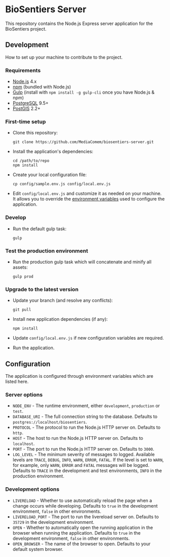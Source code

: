 # BioSentiers Server

This repository contains the Node.js Express server application for the BioSentiers project.





## Development

How to set up your machine to contribute to the project.



### Requirements

* [Node.js](https://nodejs.org) 4.x
* [npm](https://www.npmjs.com) (bundled with Node.js)
* [Gulp](http://gulpjs.com) (install with `npm install -g gulp-cli` once you have Node.js & npm)
* [PostgreSQL](https://www.postgresql.org) 9.5+
* [PostGIS](http://postgis.net) 2.2+



### First-time setup

* Clone this repository:

      git clone https://github.com/MediaComem/biosentiers-server.git

* Install the application's dependencies:

      cd /path/to/repo
      npm install

* Create your local configuration file:

      cp config/sample.env.js config/local.env.js

* Edit `config/local.env.js` and customize it as needed on your machine.
  It allows you to override the [environment variables](#config) used to configure the application.



### Develop

* Run the default gulp task:

      gulp



### Test the production environment

* Run the production gulp task which will concatenate and minify all assets:

      gulp prod



### Upgrade to the latest version

* Update your branch (and resolve any conflicts):

      git pull

* Install new application dependencies (if any):

      npm install

* Update `config/local.env.js` if new configuration variables are required.

* Run the application.





## Configuration

The application is configured through environment variables which are listed here.



### Server options

* `NODE_ENV` - The runtime environment, either `development`, `production` or `test`.
* `DATABASE_URI` - The full connection string to the database. Defaults to `postgres://localhost/biosentiers`.
* `PROTOCOL` - The protocol to run the Node.js HTTP server on. Defaults to `http`.
* `HOST` - The host to run the Node.js HTTP server on. Defaults to `localhost`.
* `PORT` - The port to run the Node.js HTTP server on. Defaults to `3000`.
* `LOG_LEVEL` - The minimum severity of messages to logged.
                Available levels are `TRACE`, `DEBUG`, `INFO`, `WARN`, `ERROR`, `FATAL`.
                If the level is set to `WARN`, for example, only `WARN`, `ERROR` and `FATAL` messages will be logged.
                Defaults to `TRACE` in the development and test environments, `INFO` in the production environment.



### Development options

* `LIVERELOAD` - Whether to use automatically reload the page when a change occurs while developing.
                 Defaults to `true` in the development environment, `false` in other environments.
* `LIVERELOAD_PORT` - The port to run the livereload server on.
                      Defaults to `35729` in the development environment.
* `OPEN` - Whether to automatically open the running application in the browser when running the application.
           Defaults to `true` in the development environment, `false` in other environments.
* `OPEN_BROWSER` - The name of the browser to open.
                   Defaults to your default system browser.
